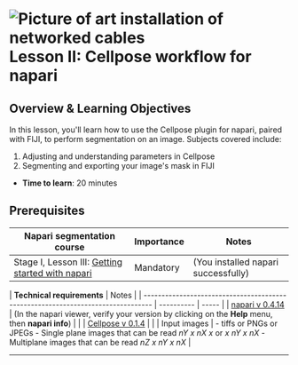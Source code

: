 ![Picture of art installation of networked cables](images/header_small.jpeg)
Lesson II: Cellpose workflow for napari
=======================

## Overview & Learning Objectives

In this lesson, you'll learn how to use the Cellpose plugin for napari, paired with FIJI, to perform segmentation on an image. Subjects covered include: 

1.  Adjusting and understanding parameters in Cellpose
2.  Segmenting and exporting your image's mask in FIJI 

- **Time to learn**: 20 minutes

## Prerequisites

| **Napari segmentation course**                                                                        | Importance | Notes |
| -------------------------------------------------------------------------------- | ---------- | ----- |
| Stage I, Lesson III: [Getting started with napari](https://chanzuckerberg.github.io/napari-segmentation-workshop/onboard/lesson3.html) | Mandatory  | (You installed napari successfully) | |

| **Technical requirements**                                                                      | Notes |
| -------------------------------------------------------------------------------- | ---------- | ----- |
| [napari v 0.4.14](https://chanzuckerberg.github.io/napari-segmentation-workshop/onboard/lesson3.html) | (In the napari viewer, verify your version by clicking on the **Help** menu, then **napari info**) | |
| [Cellpose v 0.1.4]([https://chanzuckerberg.github.io/napari-segmentation-workshop/onboard/lesson3.html](https://www.napari-hub.org/plugins/cellpose-napari)) | |
| Input images | - tiffs or PNGs or JPEGs
                 - Single plane images that can be read *nY x nX x* or *x nY x nX*
                 - Multiplane images that can be read *nZ x nY x nX* | 

---

## 
